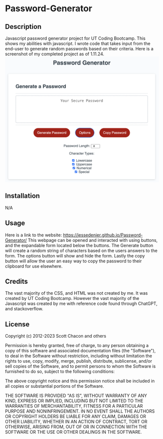 # Password-Generator

## Description
Javascript password generator project for UT Coding Bootcamp. This shows my abilities with javascript. I wrote code that takes input from the end-user to generate random passwords based on their criteria.
Here is a screenshot of my completed project as of 1.11.24.
![Password Generator Site](<Password Generator Screenshot.png>)

## Installation

N/A

## Usage

Here is a link to the website: https://jessedenier.github.io/Password-Generator/
This webpage can be opened and interacted with using buttons, and the expandable form located below the buttons. The Generate button will create a random string of characters based on the users answers to the form. The options button will show and hide the form. Lastly the copy button will allow the user an easy way to copy the password to their clipboard for use elsewhere.

## Credits

The vast majority of the CSS, and HTML was not created by me. It was created by UT Coding Bootcamp. However the vast majority of the Javascript was created by me with reference code found through ChatGPT, and stackoverflow.

## License

Copyright (c) 2012-2023 Scott Chacon and others

Permission is hereby granted, free of charge, to any person obtaining
a copy of this software and associated documentation files (the
"Software"), to deal in the Software without restriction, including
without limitation the rights to use, copy, modify, merge, publish,
distribute, sublicense, and/or sell copies of the Software, and to
permit persons to whom the Software is furnished to do so, subject to
the following conditions:

The above copyright notice and this permission notice shall be
included in all copies or substantial portions of the Software.

THE SOFTWARE IS PROVIDED "AS IS", WITHOUT WARRANTY OF ANY KIND,
EXPRESS OR IMPLIED, INCLUDING BUT NOT LIMITED TO THE WARRANTIES OF
MERCHANTABILITY, FITNESS FOR A PARTICULAR PURPOSE AND
NONINFRINGEMENT. IN NO EVENT SHALL THE AUTHORS OR COPYRIGHT HOLDERS BE
LIABLE FOR ANY CLAIM, DAMAGES OR OTHER LIABILITY, WHETHER IN AN ACTION
OF CONTRACT, TORT OR OTHERWISE, ARISING FROM, OUT OF OR IN CONNECTION
WITH THE SOFTWARE OR THE USE OR OTHER DEALINGS IN THE SOFTWARE.